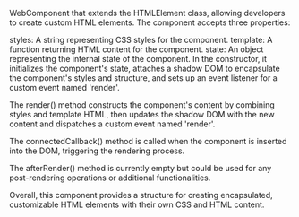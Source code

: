 WebComponent that extends the HTMLElement class, allowing developers to create custom HTML elements. The component accepts three properties:

styles: A string representing CSS styles for the component.
template: A function returning HTML content for the component.
state: An object representing the internal state of the component.
In the constructor, it initializes the component's state, attaches a shadow DOM to encapsulate the component's styles and structure, and sets up an event listener for a custom event named 'render'.

The render() method constructs the component's content by combining styles and template HTML, then updates the shadow DOM with the new content and dispatches a custom event named 'render'.

The connectedCallback() method is called when the component is inserted into the DOM, triggering the rendering process.

The afterRender() method is currently empty but could be used for any post-rendering operations or additional functionalities.

Overall, this component provides a structure for creating encapsulated, customizable HTML elements with their own CSS and HTML content.
